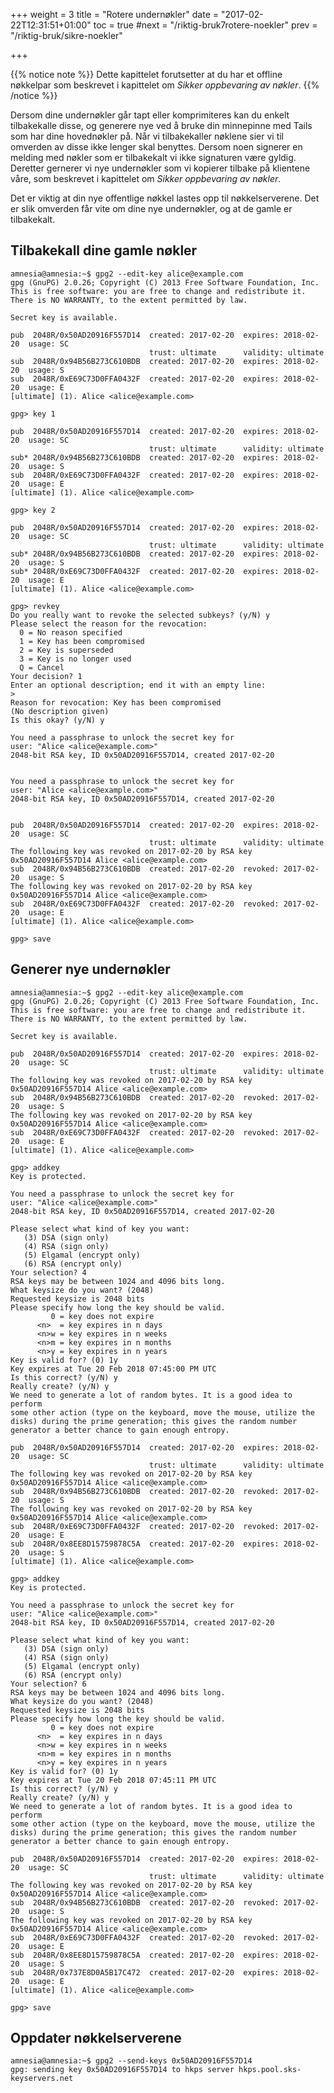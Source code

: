 +++
weight = 3
title = "Rotere undernøkler"
date = "2017-02-22T12:31:51+01:00"
toc = true
#next = "/riktig-bruk7rotere-noekler"
prev = "/riktig-bruk/sikre-noekler"

+++

{{% notice note %}}
Dette kapittelet forutsetter at du har et offline nøkkelpar som beskrevet i kapittelet om *Sikker oppbevaring av nøkler*.
{{% /notice %}}

Dersom dine undernøkler går tapt eller komprimiteres kan du enkelt tilbakekalle
disse, og generere nye ved å bruke din minnepinne med Tails som har dine hovednøkler på.
Når vi tilbakekaller nøklene sier vi til omverden av disse ikke lenger skal benyttes.
Dersom noen signerer en melding med nøkler som er tilbakekalt vi ikke signaturen
være gyldig.  Deretter gernerer vi nye undernøkler som vi kopierer tilbake på
klientene våre, som beskrevet i kapittelet om *Sikker oppbevaring av nøkler*.

Det er viktig at din nye offentlige nøkkel lastes opp til nøkkelserverene. Det
er slik omverden får vite om dine nye undernøkler, og at de gamle er tilbakekalt.

Tilbakekall dine gamle nøkler
-----------------------------

    amnesia@amnesia:~$ gpg2 --edit-key alice@example.com
    gpg (GnuPG) 2.0.26; Copyright (C) 2013 Free Software Foundation, Inc.
    This is free software: you are free to change and redistribute it.
    There is NO WARRANTY, to the extent permitted by law.

    Secret key is available.

    pub  2048R/0x50AD20916F557D14  created: 2017-02-20  expires: 2018-02-20  usage: SC
                                   trust: ultimate      validity: ultimate
    sub  2048R/0x94B56B273C610BDB  created: 2017-02-20  expires: 2018-02-20  usage: S
    sub  2048R/0xE69C73D0FFA0432F  created: 2017-02-20  expires: 2018-02-20  usage: E
    [ultimate] (1). Alice <alice@example.com>

    gpg> key 1

    pub  2048R/0x50AD20916F557D14  created: 2017-02-20  expires: 2018-02-20  usage: SC
                                   trust: ultimate      validity: ultimate
    sub* 2048R/0x94B56B273C610BDB  created: 2017-02-20  expires: 2018-02-20  usage: S
    sub  2048R/0xE69C73D0FFA0432F  created: 2017-02-20  expires: 2018-02-20  usage: E
    [ultimate] (1). Alice <alice@example.com>

    gpg> key 2

    pub  2048R/0x50AD20916F557D14  created: 2017-02-20  expires: 2018-02-20  usage: SC
                                   trust: ultimate      validity: ultimate
    sub* 2048R/0x94B56B273C610BDB  created: 2017-02-20  expires: 2018-02-20  usage: S
    sub* 2048R/0xE69C73D0FFA0432F  created: 2017-02-20  expires: 2018-02-20  usage: E
    [ultimate] (1). Alice <alice@example.com>

    gpg> revkey
    Do you really want to revoke the selected subkeys? (y/N) y
    Please select the reason for the revocation:
      0 = No reason specified
      1 = Key has been compromised
      2 = Key is superseded
      3 = Key is no longer used
      Q = Cancel
    Your decision? 1
    Enter an optional description; end it with an empty line:
    >
    Reason for revocation: Key has been compromised
    (No description given)
    Is this okay? (y/N) y

    You need a passphrase to unlock the secret key for
    user: "Alice <alice@example.com>"
    2048-bit RSA key, ID 0x50AD20916F557D14, created 2017-02-20


    You need a passphrase to unlock the secret key for
    user: "Alice <alice@example.com>"
    2048-bit RSA key, ID 0x50AD20916F557D14, created 2017-02-20


    pub  2048R/0x50AD20916F557D14  created: 2017-02-20  expires: 2018-02-20  usage: SC
                                   trust: ultimate      validity: ultimate
    The following key was revoked on 2017-02-20 by RSA key 0x50AD20916F557D14 Alice <alice@example.com>
    sub  2048R/0x94B56B273C610BDB  created: 2017-02-20  revoked: 2017-02-20  usage: S
    The following key was revoked on 2017-02-20 by RSA key 0x50AD20916F557D14 Alice <alice@example.com>
    sub  2048R/0xE69C73D0FFA0432F  created: 2017-02-20  revoked: 2017-02-20  usage: E
    [ultimate] (1). Alice <alice@example.com>

    gpg> save

Generer nye undernøkler
-----------------------

    amnesia@amnesia:~$ gpg2 --edit-key alice@example.com
    gpg (GnuPG) 2.0.26; Copyright (C) 2013 Free Software Foundation, Inc.
    This is free software: you are free to change and redistribute it.
    There is NO WARRANTY, to the extent permitted by law.

    Secret key is available.

    pub  2048R/0x50AD20916F557D14  created: 2017-02-20  expires: 2018-02-20  usage: SC
                                   trust: ultimate      validity: ultimate
    The following key was revoked on 2017-02-20 by RSA key 0x50AD20916F557D14 Alice <alice@example.com>
    sub  2048R/0x94B56B273C610BDB  created: 2017-02-20  revoked: 2017-02-20  usage: S
    The following key was revoked on 2017-02-20 by RSA key 0x50AD20916F557D14 Alice <alice@example.com>
    sub  2048R/0xE69C73D0FFA0432F  created: 2017-02-20  revoked: 2017-02-20  usage: E
    [ultimate] (1). Alice <alice@example.com>

    gpg> addkey
    Key is protected.

    You need a passphrase to unlock the secret key for
    user: "Alice <alice@example.com>"
    2048-bit RSA key, ID 0x50AD20916F557D14, created 2017-02-20

    Please select what kind of key you want:
       (3) DSA (sign only)
       (4) RSA (sign only)
       (5) Elgamal (encrypt only)
       (6) RSA (encrypt only)
    Your selection? 4
    RSA keys may be between 1024 and 4096 bits long.
    What keysize do you want? (2048)
    Requested keysize is 2048 bits
    Please specify how long the key should be valid.
             0 = key does not expire
          <n>  = key expires in n days
          <n>w = key expires in n weeks
          <n>m = key expires in n months
          <n>y = key expires in n years
    Key is valid for? (0) 1y
    Key expires at Tue 20 Feb 2018 07:45:00 PM UTC
    Is this correct? (y/N) y
    Really create? (y/N) y
    We need to generate a lot of random bytes. It is a good idea to perform
    some other action (type on the keyboard, move the mouse, utilize the
    disks) during the prime generation; this gives the random number
    generator a better chance to gain enough entropy.

    pub  2048R/0x50AD20916F557D14  created: 2017-02-20  expires: 2018-02-20  usage: SC
                                   trust: ultimate      validity: ultimate
    The following key was revoked on 2017-02-20 by RSA key 0x50AD20916F557D14 Alice <alice@example.com>
    sub  2048R/0x94B56B273C610BDB  created: 2017-02-20  revoked: 2017-02-20  usage: S
    The following key was revoked on 2017-02-20 by RSA key 0x50AD20916F557D14 Alice <alice@example.com>
    sub  2048R/0xE69C73D0FFA0432F  created: 2017-02-20  revoked: 2017-02-20  usage: E
    sub  2048R/0x8EE8D15759878C5A  created: 2017-02-20  expires: 2018-02-20  usage: S
    [ultimate] (1). Alice <alice@example.com>

    gpg> addkey
    Key is protected.

    You need a passphrase to unlock the secret key for
    user: "Alice <alice@example.com>"
    2048-bit RSA key, ID 0x50AD20916F557D14, created 2017-02-20

    Please select what kind of key you want:
       (3) DSA (sign only)
       (4) RSA (sign only)
       (5) Elgamal (encrypt only)
       (6) RSA (encrypt only)
    Your selection? 6
    RSA keys may be between 1024 and 4096 bits long.
    What keysize do you want? (2048)
    Requested keysize is 2048 bits
    Please specify how long the key should be valid.
             0 = key does not expire
          <n>  = key expires in n days
          <n>w = key expires in n weeks
          <n>m = key expires in n months
          <n>y = key expires in n years
    Key is valid for? (0) 1y
    Key expires at Tue 20 Feb 2018 07:45:11 PM UTC
    Is this correct? (y/N) y
    Really create? (y/N) y
    We need to generate a lot of random bytes. It is a good idea to perform
    some other action (type on the keyboard, move the mouse, utilize the
    disks) during the prime generation; this gives the random number
    generator a better chance to gain enough entropy.

    pub  2048R/0x50AD20916F557D14  created: 2017-02-20  expires: 2018-02-20  usage: SC
                                   trust: ultimate      validity: ultimate
    The following key was revoked on 2017-02-20 by RSA key 0x50AD20916F557D14 Alice <alice@example.com>
    sub  2048R/0x94B56B273C610BDB  created: 2017-02-20  revoked: 2017-02-20  usage: S
    The following key was revoked on 2017-02-20 by RSA key 0x50AD20916F557D14 Alice <alice@example.com>
    sub  2048R/0xE69C73D0FFA0432F  created: 2017-02-20  revoked: 2017-02-20  usage: E
    sub  2048R/0x8EE8D15759878C5A  created: 2017-02-20  expires: 2018-02-20  usage: S
    sub  2048R/0x737E8D0A5B17C472  created: 2017-02-20  expires: 2018-02-20  usage: E
    [ultimate] (1). Alice <alice@example.com>

    gpg> save

Oppdater nøkkelserverene
-------------------------

    amnesia@amnesia:~$ gpg2 --send-keys 0x50AD20916F557D14
    gpg: sending key 0x50AD20916F557D14 to hkps server hkps.pool.sks-keyservers.net
